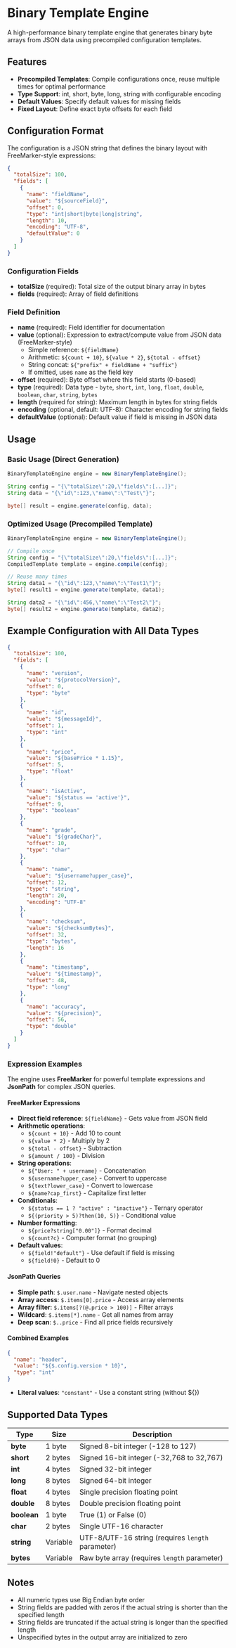 # Binary Template Engine

A high-performance binary template engine that generates binary byte arrays from JSON data using precompiled configuration templates.

## Features

- **Precompiled Templates**: Compile configurations once, reuse multiple times for optimal performance
- **Type Support**: int, short, byte, long, string with configurable encoding
- **Default Values**: Specify default values for missing fields
- **Fixed Layout**: Define exact byte offsets for each field

## Configuration Format

The configuration is a JSON string that defines the binary layout with FreeMarker-style expressions:

```json
{
  "totalSize": 100,
  "fields": [
    {
      "name": "fieldName",
      "value": "${sourceField}",
      "offset": 0,
      "type": "int|short|byte|long|string",
      "length": 10,
      "encoding": "UTF-8",
      "defaultValue": 0
    }
  ]
}
```

### Configuration Fields

- **totalSize** (required): Total size of the output binary array in bytes
- **fields** (required): Array of field definitions

### Field Definition

- **name** (required): Field identifier for documentation
- **value** (optional): Expression to extract/compute value from JSON data (FreeMarker-style)
  - Simple reference: `${fieldName}`
  - Arithmetic: `${count + 10}`, `${value * 2}`, `${total - offset}`
  - String concat: `${"prefix" + fieldName + "suffix"}`
  - If omitted, uses `name` as the field key
- **offset** (required): Byte offset where this field starts (0-based)
- **type** (required): Data type - `byte`, `short`, `int`, `long`, `float`, `double`, `boolean`, `char`, `string`, `bytes`
- **length** (required for string): Maximum length in bytes for string fields
- **encoding** (optional, default: UTF-8): Character encoding for string fields
- **defaultValue** (optional): Default value if field is missing in JSON data

## Usage

### Basic Usage (Direct Generation)

```java
BinaryTemplateEngine engine = new BinaryTemplateEngine();

String config = "{\"totalSize\":20,\"fields\":[...]}";
String data = "{\"id\":123,\"name\":\"Test\"}";

byte[] result = engine.generate(config, data);
```

### Optimized Usage (Precompiled Template)

```java
BinaryTemplateEngine engine = new BinaryTemplateEngine();

// Compile once
String config = "{\"totalSize\":20,\"fields\":[...]}";
CompiledTemplate template = engine.compile(config);

// Reuse many times
String data1 = "{\"id\":123,\"name\":\"Test1\"}";
byte[] result1 = engine.generate(template, data1);

String data2 = "{\"id\":456,\"name\":\"Test2\"}";
byte[] result2 = engine.generate(template, data2);
```

## Example Configuration with All Data Types

```json
{
  "totalSize": 100,
  "fields": [
    {
      "name": "version",
      "value": "${protocolVersion}",
      "offset": 0,
      "type": "byte"
    },
    {
      "name": "id",
      "value": "${messageId}",
      "offset": 1,
      "type": "int"
    },
    {
      "name": "price",
      "value": "${basePrice * 1.15}",
      "offset": 5,
      "type": "float"
    },
    {
      "name": "isActive",
      "value": "${status == 'active'}",
      "offset": 9,
      "type": "boolean"
    },
    {
      "name": "grade",
      "value": "${gradeChar}",
      "offset": 10,
      "type": "char"
    },
    {
      "name": "name",
      "value": "${username?upper_case}",
      "offset": 12,
      "type": "string",
      "length": 20,
      "encoding": "UTF-8"
    },
    {
      "name": "checksum",
      "value": "${checksumBytes}",
      "offset": 32,
      "type": "bytes",
      "length": 16
    },
    {
      "name": "timestamp",
      "value": "${timestamp}",
      "offset": 48,
      "type": "long"
    },
    {
      "name": "accuracy",
      "value": "${precision}",
      "offset": 56,
      "type": "double"
    }
  ]
}
```

### Expression Examples

The engine uses **FreeMarker** for powerful template expressions and **JsonPath** for complex JSON queries.

#### FreeMarker Expressions

- **Direct field reference**: `${fieldName}` - Gets value from JSON field
- **Arithmetic operations**: 
  - `${count + 10}` - Add 10 to count
  - `${value * 2}` - Multiply by 2
  - `${total - offset}` - Subtraction
  - `${amount / 100}` - Division
- **String operations**: 
  - `${"User: " + username}` - Concatenation
  - `${username?upper_case}` - Convert to uppercase
  - `${text?lower_case}` - Convert to lowercase
  - `${name?cap_first}` - Capitalize first letter
- **Conditionals**: 
  - `${status == 1 ? "active" : "inactive"}` - Ternary operator
  - `${(priority > 5)?then(10, 5)}` - Conditional value
- **Number formatting**:
  - `${price?string["0.00"]}` - Format decimal
  - `${count?c}` - Computer format (no grouping)
- **Default values**:
  - `${field!"default"}` - Use default if field is missing
  - `${field!0}` - Default to 0

#### JsonPath Queries

- **Simple path**: `$.user.name` - Navigate nested objects
- **Array access**: `$.items[0].price` - Access array elements
- **Array filter**: `$.items[?(@.price > 100)]` - Filter arrays
- **Wildcard**: `$.items[*].name` - Get all names from array
- **Deep scan**: `$..price` - Find all price fields recursively

#### Combined Examples

```json
{
  "name": "header",
  "value": "${$.config.version * 10}",
  "type": "int"
}
```

- **Literal values**: `"constant"` - Use a constant string (without ${})

## Supported Data Types

| Type | Size | Description |
|------|------|-------------|
| **byte** | 1 byte | Signed 8-bit integer (-128 to 127) |
| **short** | 2 bytes | Signed 16-bit integer (-32,768 to 32,767) |
| **int** | 4 bytes | Signed 32-bit integer |
| **long** | 8 bytes | Signed 64-bit integer |
| **float** | 4 bytes | Single precision floating point |
| **double** | 8 bytes | Double precision floating point |
| **boolean** | 1 byte | True (1) or False (0) |
| **char** | 2 bytes | Single UTF-16 character |
| **string** | Variable | UTF-8/UTF-16 string (requires `length` parameter) |
| **bytes** | Variable | Raw byte array (requires `length` parameter) |

## Notes

- All numeric types use Big Endian byte order
- String fields are padded with zeros if the actual string is shorter than the specified length
- String fields are truncated if the actual string is longer than the specified length
- Unspecified bytes in the output array are initialized to zero
